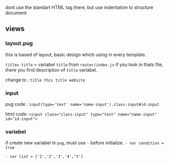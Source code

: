 dont use the standart HTML tag there, but use indentation to structure document
## views
### layout.pug
this is based of layout, basic design which using in every template.

`title= title` = variabel `title` from `router/index.js`
if you look in thats file, there you find description of `title` variabel.

change to :
`title this title website`

### input
pug code :
`input(type='text' name='name-input').class-input#id-input`

html code:
``<input class="class-input" type="text" name="name-input" id="id-input">``


### variabel
if create new variabel in `pug`, must use `-` before initialize.
```- var condition =  true```

```- var list = ['1','2','3','4','5']```
